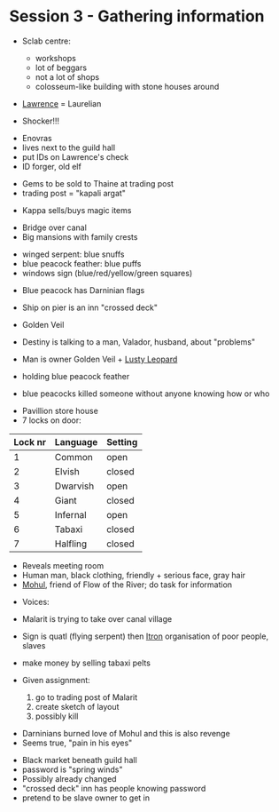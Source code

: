 # Session 3 - Gathering information

- Sclab centre:
    + workshops
    + lot of beggars
    + not a lot of shops
    + colosseum-like building with stone houses around

- [Lawrence](https://bookstack.hemels.me/books/Darninia/page/lorelianlaurence) = Laurelian
- Shocker!!!

+ Enovras
+ lives next to the guild hall
+ put IDs on Lawrence's check
+ ID forger, old elf

- Gems to be sold to Thaine at trading post
- trading post = "kapali argat"

+ Kappa sells/buys magic items

- Bridge over canal
- Big mansions with family crests

+ winged serpent: blue snuffs
+ blue peacock feather: blue puffs
+ windows sign (blue/red/yellow/green squares)

- Blue peacock has Darninian flags

+ Ship on pier is an inn "crossed deck"

- Golden Veil

- Destiny is talking to a man, Valador, husband, about "problems"
- Man is owner Golden Veil + [Lusty Leopard](https://bookstack.hemels.me/books/Darninia/page/itron#Middle%20Level)
- holding blue peacock feather
- blue peacocks killed someone without anyone knowing how or who

+ Pavillion store house
+ 7 locks on door:

| Lock nr | Language | Setting |
|---------|----------|---------|
| 1       | Common   | open    |
| 2       | Elvish   | closed  |
| 3       | Dwarvish | open    |
| 4       | Giant    | closed  |
| 5       | Infernal | open    |
| 6       | Tabaxi   | closed  |
| 7       | Halfling | closed  |

- Reveals meeting room
- Human man, black clothing, friendly + serious face, gray hair
- [Mohul](https://bookstack.hemels.me/books/Darninia/page/itron#notable%20people), friend of Flow of the River; do task for information

+ Voices:
+ Malarit is trying to take over canal village
+ Sign is quatl (flying serpent) then [Itron](https://bookstack.hemels.me/books/Darninia/page/itron) organisation of poor people, slaves
+ make money by selling tabaxi pelts
+ Given assignment:

    1. go to trading post of Malarit
    2. create sketch of layout
    3. possibly kill

- Darninians burned love of Mohul and this is also revenge
- Seems true, "pain in his eyes"

+ Black market beneath guild hall
+ password is "spring winds"
+ Possibly already changed
+ "crossed deck" inn has people knowing password
+ pretend to be slave owner to get in
